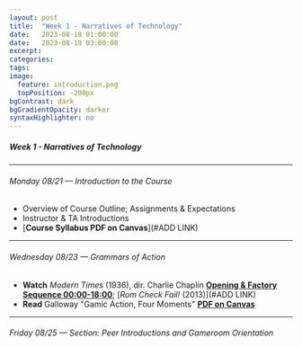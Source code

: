 ```yaml
---
layout: post
title:  "Week 1 - Narratives of Technology"
date:   2023-08-18 01:00:00
date:   2023-08-18 03:00:00
excerpt: 
categories:
tags:
image:
  feature: introduction.png
  topPosition: -200px
bgContrast: dark
bgGradientOpacity: darker
syntaxHighlighter: no
---
```


##### **Week 1 - Narratives of Technology**

---

###### Monday 08/21 — Introduction to the Course
- Overview of Course Outline; Assignments & Expectations
- Instructor & TA Introductions
- [**Course Syllabus PDF on Canvas**](#ADD LINK)

---

###### Wednesday 08/23 — Grammars of Action

- **Watch** *Modern Times* (1936), dir. Charlie Chaplin [**Opening & Factory Sequence 00:00-18:00**](https://www.dailymotion.com/video/x3mhpli); [*Rom Check Fail!* (2013)](#ADD LINK)
- **Read** Galloway "Gamic Action, Four Moments" [**PDF on Canvas**](https://uncch.instructure.com/courses/33866/files/folder/Readings?preview=4600651)

---

###### Friday 08/25 — Section: Peer Introductions and Gameroom Orientation